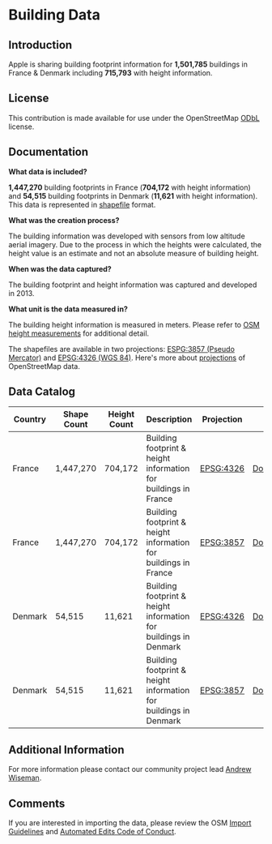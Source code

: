 # Building Data


## Introduction

Apple is sharing building footprint information for **1,501,785** buildings in France & Denmark including **715,793** with height information.  


## License

This contribution is made available for use under the OpenStreetMap [ODbL](https://opendatacommons.org/licenses/odbl/) license.


## Documentation

**What data is included?**

**1,447,270** building footprints in France (**704,172** with height information) and **54,515** building footprints in Denmark (**11,621** with height information). This data is represented in [shapefile](http://wiki.openstreetmap.org/wiki/Shapefiles) format.    

**What was the creation process?**

The building information was developed with sensors from low altitude aerial imagery. Due to the process in which the heights were calculated, the height value is an estimate and not an absolute measure of building height.  

**When was the data captured?**

The building footprint and height information was captured and developed in 2013.  

**What unit is the data measured in?**

The building height information is measured in meters. Please refer to [OSM height measurements](https://wiki.openstreetmap.org/wiki/Map_Features/Units) for additional detail.  

The shapefiles are available in two projections: [ESPG:3857 (Pseudo Mercator)](http://www.epsg-registry.org/report.htm?type=selection&entity=urn:ogc:def:crs:EPSG::3857&reportDetail=short&style=urn:uuid:report-style:default-with-code&style_name=OGP%20Default%20With%20Code&title=EPSG:3857) and [EPSG:4326 (WGS 84)](http://www.epsg-registry.org/report.htm?type=selection&entity=urn:ogc:def:crs:EPSG::4326&reportDetail=short&style=urn:uuid:report-style:default-with-code&style_name=OGP%20Default%20With%20Code&title=EPSG:4326). Here's more about [projections](https://wiki.openstreetmap.org/wiki/A_projected_version_of_an_OSM_extract) of OpenStreetMap data.



## Data Catalog

| Country     | Shape Count | Height Count | Description | Projection | Link |
| ------------|-------------|--------------|-------------------------------------------------------------------|------------|------------|
| France      | 1,447,270   | 704,172      | Building footprint & height information for buildings in France | [EPSG:4326](http://www.epsg-registry.org/report.htm?type=selection&entity=urn:ogc:def:crs:EPSG::4326&reportDetail=short&style=urn:uuid:report-style:default-with-code&style_name=OGP%20Default%20With%20Code&title=EPSG:4326)  | [Download](https://apple.box.com/s/6m1g33jyulharagiyyoj5r24uk0lz4q5)   |
| France      | 1,447,270   | 704,172      | Building footprint & height information for buildings in France | [EPSG:3857](http://www.epsg-registry.org/report.htm?type=selection&entity=urn:ogc:def:crs:EPSG::3857&reportDetail=short&style=urn:uuid:report-style:default-with-code&style_name=OGP%20Default%20With%20Code&title=EPSG:3857)   | [Download](https://apple.box.com/s/8rqmb7hlytthyve1vigckze7z18ko969)   |
| Denmark     | 54,515      | 11,621       | Building footprint & height information for buildings in Denmark | [EPSG:4326](http://www.epsg-registry.org/report.htm?type=selection&entity=urn:ogc:def:crs:EPSG::4326&reportDetail=short&style=urn:uuid:report-style:default-with-code&style_name=OGP%20Default%20With%20Code&title=EPSG:4326) | [Download](https://apple.box.com/s/2a2q6bykxw8zfr1cucjzo0gyy863ezuf)   |
| Denmark     | 54,515      | 11,621       | Building footprint & height information for buildings in Denmark | [EPSG:3857](http://www.epsg-registry.org/report.htm?type=selection&entity=urn:ogc:def:crs:EPSG::3857&reportDetail=short&style=urn:uuid:report-style:default-with-code&style_name=OGP%20Default%20With%20Code&title=EPSG:3857)  | [Download](https://apple.box.com/s/v67x24vlo95m3vwch8iszdquv45mqkzr)   |



## Additional Information
For more information please contact our community project lead [Andrew Wiseman](https://www.openstreetmap.org/user/Marion%20Barry).


## Comments
If you are interested in importing the data, please review the OSM [Import Guidelines](https://wiki.openstreetmap.org/wiki/Import/Guidelines) and [Automated Edits Code of Conduct](https://wiki.openstreetmap.org/wiki/Automated_Edits_code_of_conduct).

